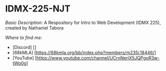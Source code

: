 # IDMX-225-NJT
*Basic Description*: 
A Respository for Intro to Web Development (IDMX 225), created by Nathaniel Tabora

*Where to find me*:
* [Discord] []
* [68kMLA] [https://68kmla.org/bb/index.php?members/m235i.18446/]
* [YouTube] [https://www.youtube.com/channel/UCrnNeriX5JQPgoR3w-tWp0g]

